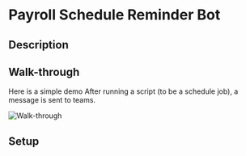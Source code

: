 # Payroll Schedule Reminder Bot

## Description

## Walk-through
Here is a simple demo
After running a script (to be a schedule job), a message is sent to teams.

<img src="./assets/payroll-schedule-bot.gif" alt="Walk-through">

## Setup